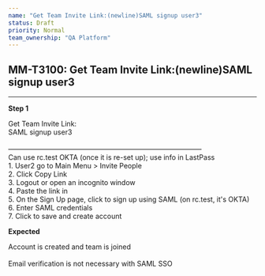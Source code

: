 ```yaml
---
name: "Get Team Invite Link:(newline)SAML signup user3"
status: Draft
priority: Normal
team_ownership: "QA Platform"
---
```


## MM-T3100: Get Team Invite Link:(newline)SAML signup user3

---

**Step 1**

Get Team Invite Link:\
SAML signup user3\
\
————————————————————————————\
Can use rc.test OKTA (once it is re-set up); use info in LastPass\
1\. User2 go to Main Menu > Invite People\
2\. Click Copy Link\
3\. Logout or open an incognito window\
4\. Paste the link in\
5\. On the Sign Up page, click to sign up using SAML (on rc.test, it's OKTA)\
6\. Enter SAML credentials\
7\. Click to save and create account

**Expected**

Account is created and team is joined\
\
Email verification is not necessary with SAML SSO
